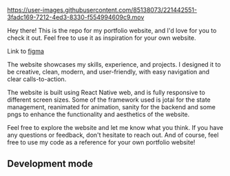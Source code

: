 
https://user-images.githubusercontent.com/85138073/221442551-3fadc169-7212-4ed3-8330-f554994609c9.mov


Hey there! This is the repo for my portfolio website, and I'd love for you to check it out. Feel free to use it as inspiration for your own website.

Link to [figma](https://www.figma.com/file/oGrCrV0RZT97JEa8OBjXE2/Portfolio?node-id=0%3A1&t=RNf1M4dMNJrIidHL-1)

The website showcases my skills, experience, and projects. I designed it to be creative, clean, modern, and user-friendly, with easy navigation and clear calls-to-action.

The website is built using React Native web, and is fully responsive to different screen sizes. Some of the framework used is jotai for the state management, reanimated for animation, sanity for the backend and some pngs to enhance the functionality and aesthetics of the website.

Feel free to explore the website and let me know what you think. If you have any questions or feedback, don't hesitate to reach out. And of course, feel free to use my code as a reference for your own portfolio website!

## Development mode


